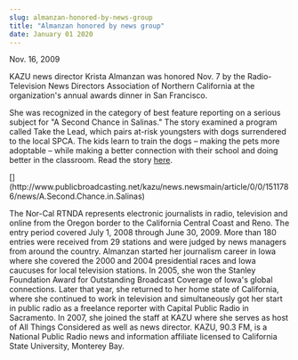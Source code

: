 ```yaml
---
slug: almanzan-honored-by-news-group
title: "Almanzan honored by news group"
date: January 01 2020
---
```


<p>Nov. 16, 2009
</p><p>KAZU news director Krista Almanzan was honored Nov. 7 by the Radio&#45;Television News Directors Association of Northern California at the organization's annual awards dinner in San Francisco.
</p><p>She was recognized in the category of best feature reporting on a serious subject for "A Second Chance in Salinas." The story examined a program called Take the Lead, which pairs at&#45;risk youngsters with dogs surrendered to the local SPCA. The kids learn to train the dogs – making the pets more adoptable – while making a better connection with their school and doing better in the classroom. Read the story <a href="http://www.publicbroadcasting.net/kazu/news.newsmain/article/0/0/1511786/news/A.Second.Chance.in.Salinas">here</a>.
</p><p>&#91;&#93;&#40;http://www.publicbroadcasting.net/kazu/news.newsmain/article/0/0/1511786/news/A.Second.Chance.in.Salinas&#41;
</p><p>The Nor&#45;Cal RTNDA represents electronic journalists in radio, television and online from the Oregon border to the California Central Coast and Reno. The entry period covered July 1, 2008 through June 30, 2009. More than 180 entries were received from 29 stations and were judged by news managers from around the country. Almanzan started her journalism career in Iowa where she covered the 2000 and 2004 presidential races and Iowa caucuses for local television stations. In 2005, she won the Stanley Foundation Award for Outstanding Broadcast Coverage of Iowa's global connections. Later that year, she returned to her home state of California, where she continued to work in television and simultaneously got her start in public radio as a freelance reporter with Capital Public Radio in Sacramento. In 2007, she joined the staff at KAZU where she serves as host of All Things Considered as well as news director. KAZU, 90.3 FM, is a National Public Radio news and information affiliate licensed to California State University, Monterey Bay.
</p>
